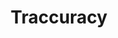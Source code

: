 ---
title: Traccuracy
tagline: "A library for evaluating cell tracking solutions against ground truth annotations."
maintainer: Caroline Malin-Mayor and Morgan Schwartz
#project type - Required. Pick one of the three options - delete the other two.
project type: [Other]
#OSSI project status - Required if your project is OSSI-funded. Pick one option.
# OSSI project status: [Proposed, Accepted, Active Development, Maintenance]
# OSSI proposal link: Required if your project is OSSI-funded. Preferred - upload the proposal as a PDF to `public/proposals` and provide the link in the format `../../proposals/PROPOSAL.pdf`. Other option - URL to the externally hosted proposal.
github link: https://github.com/live-image-tracking-tools/traccuracy
documentation link: https://traccuracy.readthedocs.io/en/latest/
installation instructions link: https://traccuracy.readthedocs.io/en/latest/#installation
# preferred contact method: "Creates the link for the 'Reach out for help' button on the project page. Encouraged if there is a preferred way for users to reach out for help other than creating an issue in the project's GitHub repo. Examples: link to Image.sc forum, or an email in the format of mailto:email@example.com."
# how to cite text: "If your software doesn't have an associated published paper or DOI, delete or comment-out this field to use your GitHub repo as the default. Otherwise, provide the citation for your software - wrap in quotes to ensure colons are interpreted correctly. "
# how to cite link: "https://doi.org/example - wrap entire link in quotes. If a DOI is not available, then delete or comment-out this field to use your GitHub repo as the default."
additional links array:
  [
    https://github.com/live-image-tracking-tools
  ]
additional links text array:
  [
    A GitHub organization for open source tracking tools maintained by the community.
  ]
image file: ./traccuracy-image.png
image caption: A schematic of a ground truth tracking graph matched with a prediction showing the types of errors that can happen.
# youtube url: https://optional-youtube-url.com
# youtube caption: Required if you provide a youtube url
# youtube params: "Optional. Supports any YouTube params: https://developers.google.com/youtube/player_parameters#Parameters. See Astro Embed documentation for more guidance: https://astro-embed.netlify.app/components/youtube/#params"
#Optional "tag" fields. Select tags from the provided options - delete the options that are not applicable. If you feel another option is required to describe your project, add it and then note this in your pull request.
development team:
  [
    "Funke Lab",
    "Live Image Tracking Tools",
  ]
programming language:
  [
    "Python",
  ]
open source license:
  [
    "BSD-3 Clause",
  ]
software type:
  [
    "Package",
  ]
use case:
  [
    "Tracking",
  ]
usage environment:
  [
    "Local installation",
  ]
# software ecosystem:
#   [
#   ]
# supported file types:
#   [
#   ]
---